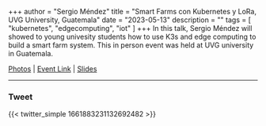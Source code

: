 +++
author = "Sergio Méndez"
title = "Smart Farms con Kubernetes y LoRa, UVG University, Guatemala"
date = "2023-05-13"
description = ""
tags = [
    "kubernetes",
    "edgecomputing",
    "iot"
]
+++
In this talk, Sergio Méndez will showed to young univesity students how to use K3s and edge computing to build a smart farm system. This in person event was held at UVG university in Guatemala.

[Photos](https://www.linkedin.com/posts/tecsify_el-arduino-day-guatemala-uvg-fue-todo-un-activity-7064309566313766912-6_54/) | [Event Link](https://www.linkedin.com/posts/tecsify_el-arduino-day-est%C3%A1-de-vuelta-esta-vez-activity-7062875897040629760-q3Pw/) | [Slides](https://b.link/ArduinoGTK8sLoRa2023)
<!--more-->
---

### Tweet

{{< twitter_simple 1661883231132692482 >}}